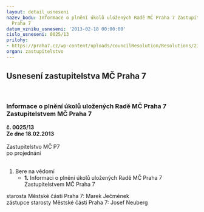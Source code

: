 ```yaml
---
layout: detail_usneseni
nazev_bodu: Informace o plnění úkolů uložených Radě MČ Praha 7 Zastupitelstvem MČ
  Praha 7
datum_vzniku_usneseni: '2013-02-18 00:00:00'
cislo_usneseni: 0025/13
prilohy:
- https://praha7.cz/wp-content/uploads/councilResolution/Resolutions/23320/2-13-usnesen%c3%ad_0087.doc
organ: zastupitelstvo
---
```

<div id="ucUsn_pList" class="usn">
	<span><h2>Usnesení zastupitelstva MČ Praha 7 </h2>
<br></span><div class="standBody">
<span><h3>Informace o plnění úkolů uložených Radě MČ Praha 7 Zastupitelstvem MČ Praha 7</h3></span><div class="center">
		<strong>č. 0025/13</strong><br>
	</div>
<div class="center">
		<strong>Ze dne 18.02.2013</strong><br><br>
	</div>Zastupitelstvo MČ P7<br> po projednání<br><br><ol><li>Bere na vědomí<ul><li>
<strong>1.</strong> Informaci o plnění úkolů uložených Radě MČ Praha 7 Zastupitelstvem MČ Praha 7</li></ul>
</li></ol>starosta Městské části Praha 7: Marek Ječmének<br>zástupce starosty Městské části Praha 7: Josef Neuberg
</div>
</div>